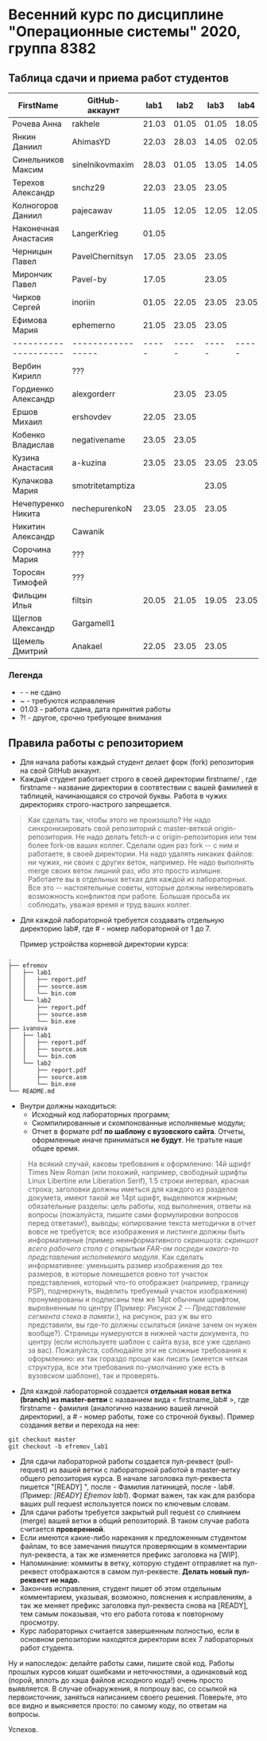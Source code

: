 # Весенний курс по дисциплине "Операционные системы" 2020, группа 8382

## Таблица сдачи и приема работ студентов

| FirstName            | GitHub-аккаунт    | lab1  | lab2  | lab3  | lab4  | lab5  | lab6  | lab7  |
| -------------------- | ----------------- | ----- | ----- | ----- | ----- | ----- | ----- | ----- |
| Рочева Анна          | rakhele           | 21.03 | 01.05 | 01.05 | 18.05 | 23.05 |       |       |
| Янкин Даниил         | AhimasYD          | 22.03 | 28.03 | 14.05 | 02.05 | 14.05 | 14.05 | 19.05 |
| Синельников Максим   | sinelnikovmaxim   | 28.03 | 01.05 | 13.05 | 14.05 | 23.05 |       |       |
| Терехов Александр    | snchz29           | 22.03 | 23.05 | 23.05 |       |       |       |       |
| Колногоров Даниил    | pajecawav         | 11.05 | 12.05 | 12.05 | 12.05 | 12.05 | 12.05 | 13.05 |
| Наконечная Анастасия | LangerKrieg       | 01.05 |       |       |       |       |       |       |
| Черницын Павел       | PavelChernitsyn   | 17.05 | 23.05 | 23.05 |       |       |       |       |
| Мирончик Павел       | Pavel-by          | 17.05 |       | 23.05 |       |       |       |       |
| Чирков Сергей        | inoriin           | 01.05 | 22.05 | 23.05 | 23.05 |       |       |       |
| Ефимова Мария        | ephemerno         | 21.05 | 23.05 | 23.05 |       |       |       |       |
| -------------------- | ----------------- | ----- | ----- | ----- | ----- | ----- | ----- | ----- |
| Вербин Кирилл        | ???               |       |       |       |       |       |       |       |
| Гордиенко Александр  | alexgorderr       |       | 23.05 | 23.05 |       |       |       |       |
| Ершов Михаил         | ershovdev         | 22.05 | 23.05 |       |       |       |       |       |
| Кобенко Владислав    | negativename      | 23.05 | 23.05 |       |       |       |       |       |
| Кузина Анастасия     | a-kuzina          | 23.05 | 23.05 | 23.05 | 23.05 |       |       |       |
| Кулачкова Мария      | smotritetamptiza  |       |       | 23.05 |       |       |       |       |
| Нечепуренко Никита   | nechepurenkoN     | 23.05 | 23.05 | 23.05 |       |       |       |       |
| Никитин Александр    | Cawanik           |       |       |       |       |       |       |       |
| Сорочина Мария       | ???               |       |       |       |       |       |       |       |
| Торосян Тимофей      | ???               |       |       |       |       |       |       |       |
| Фильцин Илья         | filtsin           | 20.05 | 21.05 | 19.05 | 23.05 |       |       |       |
| Щеглов Александр     | Gargamell1        |       |       |       |       |       |       |       |
| Щемель Дмитрий       | Anakael           | 22.05 | 23.05 | 23.05 |       |       |       |       |

### Легенда

- \- - не сдано
- ~ - требуются исправления
- 01.03 - работа сдана, дата принятия работы
- ?! - другое, срочно требующее внимания

## Правила работы с репозиторием

- Для начала работы каждый студент делает форк (fork) репозитория на свой GitHub аккаунт.
- Каждый студент работает строго в своей директории firstname/ , где firstname - название директории в соотвтествии с вашей фамилией в таблицей, начинающаяся со строчой буквы. Работа в чужих директориях строго-настрого запрещается.

> Как сделать так, чтобы этого не произошло? Не надо синхронизировать свой репозиторий с master-веткой origin-репозитория. Не надо делать fetch-и с origin-репозитория или тем более fork-ов ваших коллег. Сделали один раз fork -- с ним и работаете, в своей директории. На надо удалять никаких файлов: ни чужих, ни своих с других веток, например. Не надо выполнять merge своих веток лишний раз, ибо это просто излишне. Работаете вы в отдельных ветках для каждой из лабораторных. Все это -- настоятельные советы, которые должны нивелировать возможность конфликтов при работе. Большая просьба их соблюдать, уважая время и труд ваших коллег.

- Для каждой лабораторной требуется создавать отдельную директорию lab#, где # - номер лабораторной от 1 до 7.

    Пример устройства корневой директории курса:
```
.
├── efremov
│   ├── lab1
│   │   ├── report.pdf
│   │   ├── source.asm
│   │   └── bin.com
│   └── lab2
│       ├── report.pdf
│       ├── source.asm
│       └── bin.exe
├── ivanova
│   ├── lab1
│   │   ├── report.pdf
│   │   ├── source.asm
│   │   └── bin.com
│   └── lab2
│       ├── report.pdf
│       ├── source.asm
│       └── bin.exe
└── README.md
```

- Внутри должны находиться:
    * Исходный код лабораторных программ;
    * Скомпилированные и скомпонованные исполняемые модули;
    * Отчет в формате pdf  **по шаблону с вузовского сайта**. Отчеты, оформленные иначе приниматься **не будут**. Не тратьте наше общее время.

> На всякий случай, каковы требования к оформлению: 14й шрифт Times New Roman (или похожий, например, свободный шрифты Linux Libertine или  Liberation Serif), 1.5 строки интервал, красная строка; заголовки должны иметься для каждого из разделов докумета, имеют такой же 14pt шрифт, выделяются жирным; обязательные разделы: цель работы, ход выполнения, ответы на вопросы (пожалуйста, пишите сами формулировки вопросов перед ответами!), выводы; копирование текста методички в отчет вовсе не требуется; все изображения и листинги должны быть информативные (пример неинформативного скриншота: *скриншот всего рабочего стола с открытым FAR-ом посреди какого-то представления исполняемого модуля*. Как сделать информативнее: уменьшить размер изображения до тех размеров, в которые помещается ровно тот участок представления, который что-то отображает (например, границу PSP), подчеркнуть, выделить требуемый участок изображения) пронумерованы и подписаны тем же 14pt обычным шрифтом, выровненным по центру (Пример: *Рисунок 2 -- Представление сегмента стека в памяти.*), на рисунок, раз уж вы его представили, вы где-то должны ссылаться (иначе зачем он нужен вообще?). Страницы нумеруются в нижней части документа, по центру (если используете шаблон с сайта вуза, все уже сделано за вас). Пожалуйста, соблюдайте эти не сложные требования к оформлению: их так гораздо проще как писать (имеется четкая структура, все эти требования по-умолчанию уже есть в вузовском шаблоне), так и проверять.

- Для каждой лабораторной создается **отдельная новая ветка (branch) из master-ветви** с названием вида < firstname\_lab# >, где firstname - фамилия (аналогично названию вашей личной директории), а # - номер работы, тоже со строчной буквы). Пример создания ветви и перехода на нее:

```
git checkout master
git checkout -b efremov_lab1
```
- Для сдачи лабораторной работы создается пул-реквест (pull-request) из вашей ветки с лабораторной работой в master-ветку общего репозитория курса. В начале заголовка пул-реквеста пишется "[READY] ", после - Фамилия латиницей, после - lab#. (Пример: *[READY] Efremov lab1*). Формат важен, так как для разбора ваших pull request используется поиск по ключевым словам.
- Для сдачи работы требуется закрытый pull request со слиянием (merge) вашей ветки в общий репозиторий. В таком случае работа считается **проверенной**.
- Если имеются какие-либо нарекания к предложенным студентом файлам, то все замечания пишутся проверяющим в комментарии пул-реквеста, а так же изменяется префикс заголовка на [WIP].
- Напоминание: коммиты в ветку, которую студент отправляет на пул-реквест отображаются в самом пул-реквесте. **Делать новый пул-реквест не надо.**
- Закончив исправления, студент пишет об этом отдельным комментарием, указывая, возможно, пояснения к исправлениям, а так же меняет префикс заголовка пул-реквеста снова на [READY], тем самым показывая, что его работа готова к повторному просмотру.
- Курс лабораторных считается завершенным полностью, если в основном репозитории находятся директории всех 7 лабораторных работ студента.

Ну и напоследок: делайте работы сами, пишите свой код. Работы прошлых курсов кишат ошибками и неточностями, а одинаковый код (порой, вплоть до хэша файлов исходного кода!) очень просто выявляется. В случае обнаружения, я попрошу вас, со ссылкой на первоисточник, заняться написанием своего решения. Поверьте, это все видно и выясняется просто: по самому коду, по ответам на вопросы.

Успехов.
